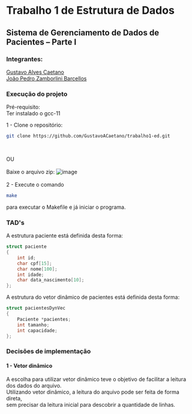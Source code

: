 # Trabalho 1 de Estrutura de Dados
## Sistema de Gerenciamento de Dados de Pacientes – Parte I
### Integrantes: <br>
[Gustavo Alves Caetano](https://github.com/GustavoACaetano)<br>
[João Pedro Zamborlini Barcellos](https://github.com/joaopbarcellos) <br>

### Execução do projeto
Pré-requisito: <br>
Ter instalado o gcc-11

1 - Clone o repositório:
```bash
git clone https://github.com/GustavoACaetano/trabalho1-ed.git
```
<br>

OU <br><br>
Baixe o arquivo zip: 
![image](https://github.com/user-attachments/assets/6fbea150-6eab-4a52-9e62-9bcbe1c790df)
<br><br>
2 - Execute o comando
```bash
make
```
para executar o Makefile e já iniciar o programa.

### TAD's
A estrutura paciente está definida desta forma:
```c
struct paciente
{
    int id;
    char cpf[15];
    char nome[100];
    int idade;
    char data_nascimento[10];
};
```

A estrutura do vetor dinâmico de pacientes está definida desta forma:
```c
struct pacientesDynVec
{
    Paciente *pacientes;
    int tamanho;
    int capacidade;
};
```

### Decisões de implementação
#### 1 - Vetor dinâmico <br>
A escolha para utilizar vetor dinâmico teve o objetivo de facilitar a leitura dos dados do arquivo. <br> 
Utilizando vetor dinâmico, a leitura do arquivo pode ser feita de forma direta, <br> 
sem precisar da leitura inicial para descobrir a quantidade de linhas.

